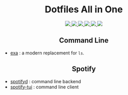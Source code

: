 <h1 align="center">Dotfiles All in One</h1>

<p align="center">
  <a href="#macos">
    <img src="https://img.shields.io/badge/macOS-Monterey-7535CB.svg?style=flat-square"/>
  </a>
  <a href="#spotify">
    <img src="https://img.shields.io/badge/Spotify-1ED760.svg?style=flat-square&logo=spotify&logoColor=white"/>
  </a>
  <a href="#firefox">
    <img src="https://img.shields.io/badge/Firefox%20Nightly-FF7139.svg?style=flat-square&logo=Firefox-Browser&logoColor=purple"/>
  </a>
  <a href="#neovim">
    <img src="https://img.shields.io/badge/NeoVim-v0.6.0-%2357A143.svg?&style=flat-square&logo=neovim&labelColor=white"/>
  </a>
  <a href="#kitty">
    <img src="https://img.shields.io/badge/Kitty-v0.23.1-714628.svg?&style=flat-square"/>
  </a>
  <a href="#swift-bar">
    <img src="https://img.shields.io/badge/Swiftbar-v1.4-3444D22.svg?&style=flat-square"/>
  </a>
  
  
  
  
</p>

<h2 id="cli" align="center">Command Line</h2>

- [exa](https://github.com/ogham/exa) : a modern replacement for `ls`.

<h2 id="spotify" align="center">Spotify</h2>

- [spotifyd](https://github.com/Spotifyd/spotifyd) : command line backend
- [spotify-tui](https://github.com/Rigellute/spotify-tui) : command line client
